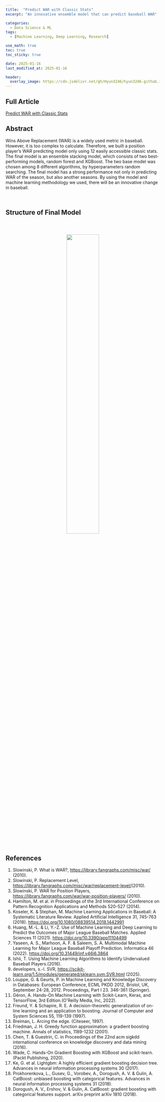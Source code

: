 ```yaml
---
title:  "Predict WAR with Classic Stats"
excerpt: "An innovative ensemble model that can predict baseball WAR"

categories:
  - Data Science & ML
tags:
  - [Machine Learning, Deep Learning, Research]

use_math: true
toc: true
toc_sticky: true

date: 2025-01-16
last_modified_at: 2025-01-16

header:
  overlay_image: https://cdn.jsdelivr.net/gh/Hyun3246/hyun3246.github.io@master/image/overlay image/Deep Learning Basic Starting with TF.png
---
```

## Full Article
[Predict WAR with Classic Stats](https://github.com/Hyun3246/Predict-WAR-with-Classic-Stats/blob/f267cfc73b9c3ecbdfc01bff730d991aac9f7ac7/Predict%20WAR%20with%20Classic%20Stats.pdf)

## Abstract
Wins Above Replacement (WAR) is a widely used metric in baseball. However, it is too complex to calculate. Therefore, we built a position player’s WAR predicting model only using 12 easily accessible classic stats. The final model is an ensemble stacking model, which consists of two best-performing models, random forest and XGBoost. The two base model was chosen among 8 different algorithms, by hyperparameters random searching. The final model has a strong performance not only in predicting WAR of the season, but also another seasons. By using the model and machine learning methodology we used, there will be an innovative change in baseball.

<br/>

## Structure of Final Model
<br/>
<figure style="display:block; text-align:center;">
  <img src="https://cdn.jsdelivr.net/gh/Hyun3246/Predict-WAR-with-Classic-Stats@master/Figures/Final Model Graphic.png"
       style="width: 50%; height: auto; margin:10px">
</figure>
<br/>

## References
1. Slowinski, P. What is WAR?, <https://library.fangraphs.com/misc/war/> (2010).
2. Slowinski, P. Replacement Level, <https://library.fangraphs.com/misc/war/replacement-level/>(2010).
3. Slowinski, P. WAR for Position Players, <https://library.fangraphs.com/war/war-position-players/> (2010).
4. Hamilton, M. et al. in Proceedings of the 3rd International Conference on Pattern Recognition Applications and Methods 520-527 (2014).
5. Koseler, K. & Stephan, M. Machine Learning Applications in Baseball: A Systematic Literature Review. Applied Artificial Intelligence 31, 745-763 (2018). https://doi.org/10.1080/08839514.2018.1442991
6. Huang, M.-L. & Li, Y.-Z. Use of Machine Learning and Deep Learning to Predict the Outcomes of Major League Baseball Matches. Applied Sciences 11 (2021). https://doi.org/10.3390/app11104499
7. Yaseen, A. S., Marhoon, A. F. & Saleem, S. A. Multimodal Machine Learning for Major League Baseball Playoff Prediction. Informatica 46 (2022). https://doi.org/10.31449/inf.v46i6.3864
8. Ishii, T. Using Machine Learning Algorithms to Identify Undervalued Baseball Players.(2016).
9. developers, s.-l. SVR, <https://scikit-learn.org/1.5/modules/generated/sklearn.svm.SVR.html> (2025).
10. Louppe, G. & Geurts, P. in Machine Learning and Knowledge Discovery in Databases: European Conference, ECML PKDD 2012, Bristol, UK, September 24-28, 2012. Proceedings, Part I 23. 346-361 (Springer).
11. Géron, A. Hands-On Machine Learning with Scikit-Learn, Keras, and TensorFlow, 3rd Edition.(O'Reilly Media, Inc, 2022).
12. Freund, Y. & Schapire, R. E. A decision-theoretic generalization of on-line learning and an application to boosting. Journal of Computer and System Sciences 55, 119-139 (1997).
13. Breiman, L. Arcing the edge. (Citeseer, 1997).
14. Friedman, J. H. Greedy function approximation: a gradient boosting machine. Annals of statistics, 1189-1232 (2001).
15. Chen, T. & Guestrin, C. in Proceedings of the 22nd acm sigkdd international conference on knowledge discovery and data mining (2016).
16. Wade, C. Hands-On Gradient Boosting with XGBoost and scikit-learn. (Packt Publishing, 2020).
17. Ke, G. et al. Lightgbm: A highly efficient gradient boosting decision tree. Advances in neural information processing systems 30 (2017).
18. Prokhorenkova, L., Gusev, G., Vorobev, A., Dorogush, A. V. & Gulin, A. CatBoost: unbiased boosting with categorical features. Advances in neural information processing systems 31 (2018).
19. Dorogush, A. V., Ershov, V. & Gulin, A. CatBoost: gradient boosting with categorical features support. arXiv preprint arXiv 1810 (2018).

